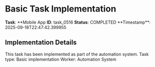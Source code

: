 # Basic Task Implementation

**Task**: **Mobile App
**ID**: task_0516
**Status**: COMPLETED
**Timestamp\*\*: 2025-09-18T22:47:42.399955

## Implementation Details

This task has been implemented as part of the automation system.
Task type: Basic implementation
Worker: Automation System
